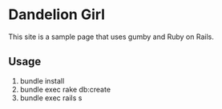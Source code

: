 # Dandelion Girl

This site is a sample page that uses gumby and Ruby on Rails.

## Usage

1. bundle install
1. bundle exec rake db:create
1. bundle exec rails s
